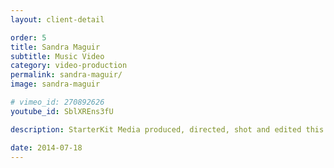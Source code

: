 ```yaml
---
layout: client-detail

order: 5
title: Sandra Maguir
subtitle: Music Video
category: video-production
permalink: sandra-maguir/
image: sandra-maguir

# vimeo_id: 270892626
youtube_id: SblXREns3fU

description: StarterKit Media produced, directed, shot and edited this music video, a unique cover of Incubus' "Drive". Shoot locations – Downtown LA, Malibu, Echo Park. <br><br>Filmed by Brandon Zeolla and Paul Cline. Directed and Edited by Paul Cline.

date: 2014-07-18
---
```


